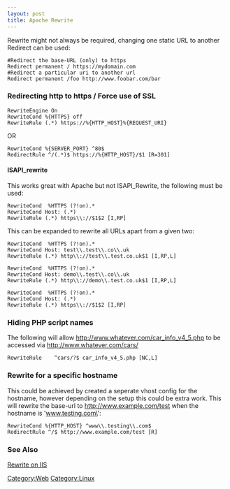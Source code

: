 ```yaml
---
layout: post 
title: Apache Rewrite
---
```


Rewrite might not always be required, changing one static URL to another
Redirect can be used:

    #Redirect the base-URL (only) to https
    Redirect permanent / https://mydomain.com
    #Redirect a particular uri to another url
    Redirect permanent /foo http://www.foobar.com/bar

### Redirecting http to https / Force use of SSL

    RewriteEngine On
    RewriteCond %{HTTPS} off
    RewriteRule (.*) https://%{HTTP_HOST}%{REQUEST_URI}

OR

    RewriteCond %{SERVER_PORT} ^80$
    RedirectRule ^/(.*)$ https://%{HTTP_HOST}/$1 [R=301]

#### ISAPI\_rewrite

This works great with Apache but not ISAPI\_Rewrite, the following must
be used:

    RewriteCond  %HTTPS (?!on).*
    RewriteCond Host: (.*)
    RewriteRule (.*) https\\://$1$2 [I,RP]

This can be expanded to rewrite all URLs apart from a given two:

    RewriteCond  %HTTPS (?!on).*
    RewriteCond Host: test\\.test\\.co\\.uk
    RewriteRule (.*) http\\://test\\.test.co.uk$1 [I,RP,L]

    RewriteCond  %HTTPS (?!on).*
    RewriteCond Host: demo\\.test\\.co\\.uk
    RewriteRule (.*) http\\://demo\\.test.co.uk$1 [I,RP,L]

    RewriteCond  %HTTPS (?!on).*
    RewriteCond Host: (.*)
    RewriteRule (.*) https\\://$1$2 [I,RP]

### Hiding PHP script names

The following will allow <http://www.whatever.com/car_info_v4_5.php> to
be accessed via <http://www.whatever.com/cars/>

    RewriteRule    ^cars/?$ car_info_v4_5.php [NC,L]

### Rewrite for a specific hostname

This could be achieved by created a seperate vhost config for the
hostname, however depending on the setup this could be extra work. This
will rewrite the base-url to <http://www.example.com/test> when the
hostname is \'www.testing.com\':

    RewriteCond %{HTTP_HOST} ^www\\.testing\\.com$
    RedirectRule ^/$ http://www.example.com/test [R]

### See Also

[Rewrite on IIS](Rewrite_on_IIS_that_actually_works "wikilink")

[Category:Web](Category:Web "wikilink")
[Category:Linux](Category:Linux "wikilink")
